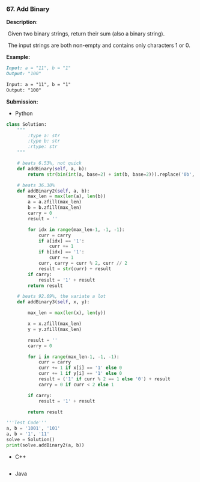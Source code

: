### 67. Add Binary

**Description**:

​	Given two binary strings, return their sum (also a binary string).

​	The input strings are both non-empty and contains only characters 1 or 0.

**Example:**

```markdown
Input: a = "11", b = "1"
Output: "100"

Input: a = "11", b = "1"
Output: "100"
```



**Submission:**

- Python

```python
class Solution:
    """
        :type a: str
        :type b: str
        :rtype: str
    """

    # beats 6.53%, not quick
    def addBinary(self, a, b):
        return str(bin(int(a, base=2) + int(b, base=2))).replace('0b', '')

    # beats 36.30%
    def addBinary2(self, a, b):
        max_len = max(len(a), len(b))
        a = a.zfill(max_len)
        b = b.zfill(max_len)
        carry = 0
        result = ''

        for idx in range(max_len-1, -1, -1):
            curr = carry
            if a[idx] == '1':
                curr += 1
            if b[idx] == '1':
                curr += 1
            curr, carry = curr % 2, curr // 2
            result = str(curr) + result
        if carry:
            result = '1' + result
        return result

    # beats 92.69%, the variate a lot
    def addBinary3(self, x, y):

        max_len = max(len(x), len(y))

        x = x.zfill(max_len)
        y = y.zfill(max_len)

        result = ''
        carry = 0

        for i in range(max_len-1, -1, -1):
            curr = carry
            curr += 1 if x[i] == '1' else 0
            curr += 1 if y[i] == '1' else 0
            result = ('1' if curr % 2 == 1 else '0') + result
            carry = 0 if curr < 2 else 1

        if carry:
            result = '1' + result

        return result

'''Test Code'''
a, b = '1001', '101'
a, b = '1', '11'
solve = Solution()
print(solve.addBinary2(a, b))
```



- C++

```c++

```



- Java

```java

```



​	